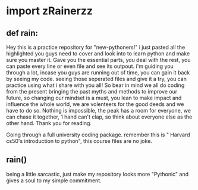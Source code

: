 # import zRainerzz
## def rain:

Hey this is a practice repository for "new-pythoners!" i just pasted all the highlighted you guys need to cover and look into to learn python and make sure you master it. Gave you the essential parts, you deal with the rest, you can paste every line or even file and see its outpout. i'm guiding you through a lot, incase you guys are running out of time, you can gain it back by seeing my code. seeing those seperated files and give it a try, you can practice using what i share with you all!
So bear in mind we all do coding from the present bringing the past myths and methods to improve our future, so changing our mindset is a must, you lean to make impact and influence the whole world, we are volenteers for the good deeds and we have to do so. Nothing is impossible, the peak has a room for everyone, we can chase it together, 1 hand can't clap, so think about everyone else as the other hand. Thank you for reading. 

Going through a full university coding package.
remember this is " Harvard cs50's introduction to python", this course files are no joke. 

## rain()
being a little sarcastic, just make my repository looks more "Pythonic" and gives a soul to my simple commitment.
